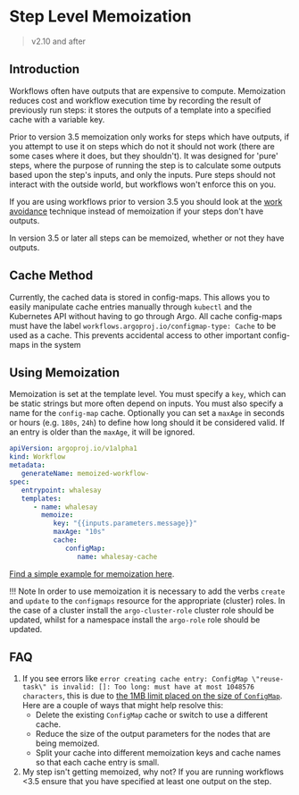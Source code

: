# Step Level Memoization

> v2.10 and after

## Introduction

Workflows often have outputs that are expensive to compute.
Memoization reduces cost and workflow execution time by recording the result of previously run steps:
it stores the outputs of a template into a specified cache with a variable key.

Prior to version 3.5 memoization only works for steps which have outputs, if you attempt to use it on steps which do not it should not work (there are some cases where it does, but they shouldn't). It was designed for 'pure' steps, where the purpose of running the step is to calculate some outputs based upon the step's inputs, and only the inputs. Pure steps should not interact with the outside world, but workflows won't enforce this on you.

If you are using workflows prior to version 3.5 you should look at the [work avoidance](work-avoidance.md) technique instead of memoization if your steps don't have outputs.

In version 3.5 or later all steps can be memoized, whether or not they have outputs.

## Cache Method

Currently, the cached data is stored in config-maps.
This allows you to easily manipulate cache entries manually through `kubectl` and the Kubernetes API without having to go through Argo.
All cache config-maps must have the label `workflows.argoproj.io/configmap-type: Cache` to be used as a cache. This prevents accidental access to other important config-maps in the system

## Using Memoization

Memoization is set at the template level. You must specify a `key`, which can be static strings but more often depend on inputs.
You must also specify a name for the `config-map` cache.
Optionally you can set a `maxAge` in seconds or hours (e.g. `180s`, `24h`) to define how long should it be considered valid. If an entry is older than the `maxAge`, it will be ignored.

```yaml
apiVersion: argoproj.io/v1alpha1
kind: Workflow
metadata:
   generateName: memoized-workflow-
spec:
   entrypoint: whalesay
   templates:
      - name: whalesay
        memoize:
           key: "{{inputs.parameters.message}}"
           maxAge: "10s"
           cache:
              configMap:
                 name: whalesay-cache
```

[Find a simple example for memoization here](https://github.com/argoproj/argo-workflows/blob/master/examples/memoize-simple.yaml).

!!! Note
    In order to use memoization it is necessary to add the verbs `create` and `update` to the `configmaps` resource for the appropriate (cluster) roles. In the case of a cluster install the `argo-cluster-role` cluster role should be updated, whilst for a namespace install the `argo-role` role should be updated.

## FAQ

1. If you see errors like `error creating cache entry: ConfigMap \"reuse-task\" is invalid: []: Too long: must have at most 1048576 characters`,
   this is due to [the 1MB limit placed on the size of `ConfigMap`](https://github.com/kubernetes/kubernetes/issues/19781).
   Here are a couple of ways that might help resolve this:
    * Delete the existing `ConfigMap` cache or switch to use a different cache.
    * Reduce the size of the output parameters for the nodes that are being memoized.
    * Split your cache into different memoization keys and cache names so that each cache entry is small.
1. My step isn't getting memoized, why not?
   If you are running workflows <3.5 ensure that you have specified at least one output on the step.
